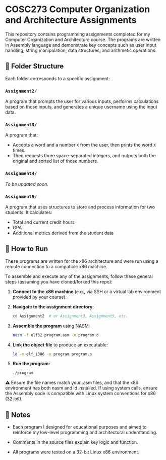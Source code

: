# COSC273 Computer Organization and Architecture Assignments

This repository contains programming assignments completed for my Computer Organization and Architecture course. The programs are written in Assembly language and demonstrate key concepts such as user input handling, string manipulation, data structures, and arithmetic operations.


## 📂 Folder Structure

Each folder corresponds to a specific assignment:

### `Assignment2/`
A program that prompts the user for various inputs, performs calculations based on those inputs, and generates a unique username using the input data.

### `Assignment3/`
A program that:
- Accepts a word and a number `X` from the user, then prints the word `X` times.
- Then requests three space-separated integers, and outputs both the original and sorted list of those numbers.

### `Assignment4/`
*To be updated soon.*

### `Assignment5/`
A program that uses structures to store and process information for two students. It calculates:
- Total and current credit hours
- GPA
- Additional metrics derived from the student data

## 🚀 How to Run

These programs are written for the x86 architecture and were run using a remote connection to a compatible x86 machine.

To assemble and execute any of the assignments, follow these general steps (assuming you have cloned/forked this repo):

1. **Connect to the x86 machine** (e.g., via SSH or a virtual lab environment provided by your course).

2. **Navigate to the assignment directory**:
   ```bash
   cd Assignment2  # or Assignment3, Assignment5, etc.
3. **Assemble the program** using NASM:
    ```bash
    nasm -f elf32 program.asm -o program.o
4. **Link the object file** to produce an executable:
    ```bash
    ld -m elf_i386 -o program program.o
5. **Run the program:**
    ```bash
    ./program

⚠️ Ensure the file names match your .asm files, and that the x86 environment has both nasm and ld installed. If using system calls, ensure the Assembly code is compatible with Linux system conventions for x86 (32-bit).

## 📝 Notes

- Each program I designed for educational purposes and aimed to reinforce my low-level programming and architectural understanding.

- Comments in the source files explain key logic and function.

- All programs were tested on a 32-bit Linux x86 environment.

